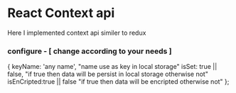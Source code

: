 # React Context api 

Here I implemented context api similer to redux


### configure - [ change according to your needs ]
{
  keyName: 'any name', "name use as key in local storage"
  isSet: true || false, "if true then data will be persist in local storage otherwise not"
  isEnCripted:true || false "if true then data will be encripted otherwise not"
};

